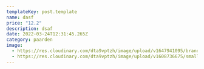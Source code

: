 ```yaml
---
templateKey: post.template
name: dasf
price: "12.2"
description: dsaf
date: 2022-03-24T12:31:45.265Z
category: paarden
image:
  - https://res.cloudinary.com/dta9vptzh/image/upload/v1647941095/brandweer_declareren.png
  - https://res.cloudinary.com/dta9vptzh/image/upload/v1608736675/small_post2_887c52edfd.png
---
```


